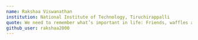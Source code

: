 ```yaml
---
name: Rakshaa Viswanathan
institution: National Institute of Technology, Tiruchirappalli
quote: We need to remember what’s important in life: Friends, waffles and work. Or waffles, friends, work. It doesn’t matter. But work is third - Leslie Knope
github_user: rakshaa2000
---
```

